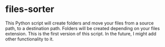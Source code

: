 # files-sorter

This Python script will create folders and move your files from a source path, to a destination path. Folders will be created depending on your files extension. 
This is the first version of this script. In the future, I might add other functionality to it.
